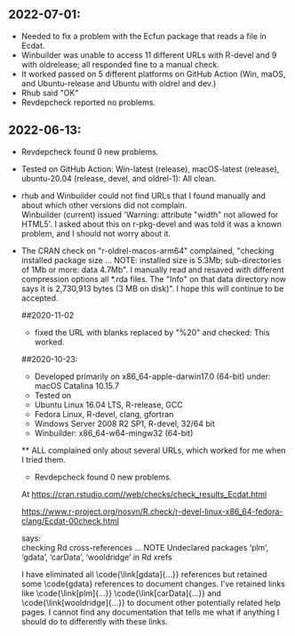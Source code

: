 ## 2022-07-01: 
* Needed to fix a problem with the Ecfun package that reads a file in Ecdat.
* Winbuilder was unable to access 11 different URLs with R-devel and 9 with oldrelease;  all responded fine to a manual check.  
* It worked passed on 5 different platforms on GitHub Action (Win, maOS, and Ubuntu-release and Ubuntu with oldrel and dev.)
* Rhub said "OK"
* Revdepcheck reported no problems. 

## 2022-06-13: 
* Revdepcheck found 0 new problems.  
* Tested on GitHub Action: Win-latest (release), macOS-latest (release), ubuntu-20.04 (release, devel, and oldrel-1):  All clean. 
* rhub and Winbuilder could not find URLs that I found manually 
  and about which other versions did not complain.  
  Winbuilder (current) issued 'Warning: <table> attribute "width" not allowed for HTML5'.  I asked about this on r-pkg-devel and was told it was a known problem, and I should not worry about it.  
  
* The CRAN check on "r-oldrel-macos-arm64" complained, "checking installed package size ... NOTE:  installed size is 5.3Mb; sub-directories of 1Mb or more: data 4.7Mb".  I manually read and resaved with different compression options all *.rda files.  The "Info" on that data directory now says it is 2,730,913 bytes (3 MB on disk)".  I hope this will continue to be accepted.   

##2020-11-02
* fixed the URL with blanks replaced by "\%20" and checked:  This worked.  

##2020-10-23:  
* Developed primarily on x86_64-apple-darwin17.0 (64-bit) under: macOS Catalina 10.15.7
* Tested on 
* Ubuntu Linux 16.04 LTS, R-release, GCC
* Fedora Linux, R-devel, clang, gfortran
*	Windows Server 2008 R2 SP1, R-devel, 32/64 bit
* Winbuilder:  x86_64-w64-mingw32 (64-bit)

** ALL complained only about several URLs, which worked for me when I tried them.  

* Revdepcheck found 0 new problems.  

At
https://cran.rstudio.com//web/checks/check_results_Ecdat.html 

https://www.r-project.org/nosvn/R.check/r-devel-linux-x86_64-fedora-clang/Ecdat-00check.html

says:  
checking Rd cross-references ... NOTE
Undeclared packages ‘plm’, ‘gdata’, ‘carData’, ‘wooldridge’ in Rd xrefs

I have eliminated all \code{\link[gdata]{...}} references but retained some \code{gdata} references to document changes.  I've retained links like \code{\link[plm]{...}} \code{\link[carData]{...}} and \code{\link[wooldridge]{...}} to document other potentially related help pages.  I cannot find any documentation that tells me what if anything I should do to differently with these links.  



